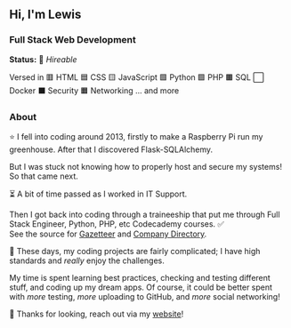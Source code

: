 ## Hi, I'm Lewis

### Full Stack Web Development
**Status:** 🚀 *Hireable*

Versed in
🟥 HTML
🟦 CSS
🟨 JavaScript
🟩 Python
🟪 PHP
🟫 SQL
⬜ Docker
⬛ Security
🟧 Networking
... and more

### About
⭐ I fell into coding around 2013, firstly to make a Raspberry Pi run my greenhouse.
After that I discovered Flask-SQLAlchemy. 

But I was stuck not knowing how to properly host and secure my systems! So that came next.

⏳ A bit of time passed as I worked in IT Support.

Then I got back into coding through a traineeship that put me through Full Stack Engineer, Python, PHP, etc Codecademy courses. ✅  
See the source for [Gazetteer](https://github.com/interplexed/Gazetteer) and [Company Directory](https://github.com/interplexed/Company-Directory).  

📢 These days, my coding projects are fairly complicated; I have high standards and *really* enjoy the challenges.  

My time is spent learning best practices, checking and testing different stuff, and coding up my dream apps.
Of course, it could be better spent with *more* testing, *more* uploading to GitHub, and *more* social networking!

💜 Thanks for looking, reach out via my [website](https://lewiscooper.dev)!
